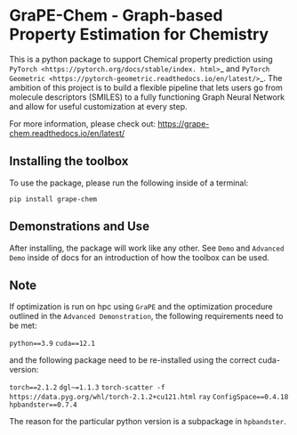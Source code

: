 GraPE-Chem - Graph-based Property Estimation for Chemistry
===========================================================

This is a python package to support Chemical property prediction using `PyTorch <https://pytorch.org/docs/stable/index.
html>`_ and `PyTorch Geometric <https://pytorch-geometric.readthedocs.io/en/latest/>`_.
The ambition of this project is to build a flexible pipeline that lets users go from molecule
descriptors (SMILES) to a fully functioning Graph Neural Network and allow for useful customization
at every step.

For more information, please check out: https://grape-chem.readthedocs.io/en/latest/



Installing the toolbox
----------------------

To use the package, please run the following inside of a terminal:

``pip install grape-chem``


Demonstrations and Use
-----------------------
After installing, the package will work like any other. See ``Demo``
and ``Advanced Demo`` inside of docs for an introduction of how the toolbox can be used.



Note
-----
If optimization is run on hpc using `GraPE` and the optimization procedure outlined in
the ``Advanced Demonstration``, the following requirements need to be met:

``
python==3.9
``
``
cuda==12.1
``

and the following package need to be re-installed using the correct cuda-version:

``
torch==2.1.2
``
``
dgl~=1.1.3
``
``
torch-scatter -f https://data.pyg.org/whl/torch-2.1.2+cu121.html
``
``
ray
``
``
ConfigSpace==0.4.18
``
``
hpbandster==0.7.4
``

The reason for the particular python version is a subpackage in ``hpbandster``.




